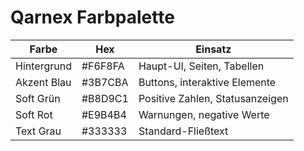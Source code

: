 # Qarnex Farbpalette

| Farbe         | Hex       | Einsatz                         |
|---------------|-----------|---------------------------------|
| Hintergrund   | #F6F8FA   | Haupt-UI, Seiten, Tabellen      |
| Akzent Blau   | #3B7CBA   | Buttons, interaktive Elemente   |
| Soft Grün     | #B8D9C1   | Positive Zahlen, Statusanzeigen |
| Soft Rot      | #E9B4B4   | Warnungen, negative Werte       |
| Text Grau     | #333333   | Standard-Fließtext              |